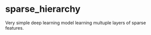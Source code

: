 sparse_hierarchy
================

Very simple deep learning model learning multuple layers of sparse features.
